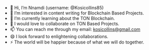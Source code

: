 - 👋 Hi, I’m Nnamdi (username: @Kosicollins85)
- 👀 I’m interested in content writing for Blockchain Based Projects.
- 🌱 I’m currently learning about the TON Blockchain.
- 💞️ I would love to collaborate on TON Based Projects.
- 📫 You can reach me through my email: kosicollins@gmail.com
- 😄 I look forward to enlightening collaborations.
- ⚡ The world will be happier because of what we will do together.

<!---
Kosicollins85/Kosicollins85 is a ✨ special ✨ repository because its `README.md` (this file) appears on your GitHub profile.
You can click the Preview link to take a look at your changes.
--->
